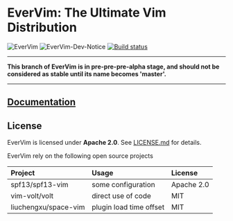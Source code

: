 # EverVim: The Ultimate Vim Distribution
![EverVim](https://img.shields.io/badge/Coded%20with-EverVim-bd93f9.svg?style=flat-square)
![EverVim-Dev-Notice](https://img.shields.io/badge/Develop%20Branch-Breaking%20Changes%20Taking%20Place-yellow.svg)
[![Build status](https://ci.appveyor.com/api/projects/status/v06dkj0d3irjxntr?svg=true)](https://ci.appveyor.com/project/LER0ever/evervim)

* * *

**This branch of EverVim is in pre-pre-pre-alpha stage, and should not be considered as stable until its name becomes 'master'.**

* * *

## [Documentation](https://github.com/LER0ever/EverVim/wiki)

## License
EverVim is licensed under **Apache 2.0**. See [LICENSE.md](https://github.com/LER0ever/EverVim/blob/master/LICENSE.md) for details.

EverVim rely on the following open source projects

| Project              | Usage                   | License    |
| :---                 | :---                    | :---       |
| spf13/spf13-vim      | some configuration      | Apache 2.0 |
| vim-volt/volt        | direct use of code      | MIT        |
| liuchengxu/space-vim | plugin load time offset | MIT        |
